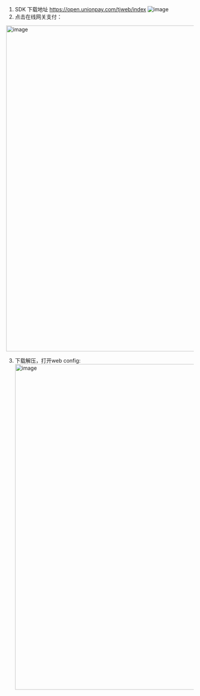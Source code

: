1. SDK 下载地址
   https://open.unionpay.com/tjweb/index
   ![image](https://github.com/user-attachments/assets/854e261f-8abb-41d8-ac7f-d4de5b923868)
  2. 点击在线网关支付：<br/>
   <img width="876" alt="image" src="https://github.com/user-attachments/assets/7c7b70e7-1e0d-4cad-a3f4-ccb8ddff86db">

  3. 下载解压，打开web config:
     <img width="875" alt="image" src="https://github.com/user-attachments/assets/cad3345b-b662-4daf-81a3-95ffab75c7b3">




